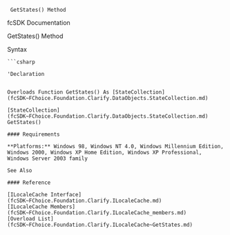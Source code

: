 ﻿     GetStates() Method                                                   

fcSDK Documentation

GetStates() Method

Syntax

```vbnet
```csharp

'Declaration
 

Overloads Function GetStates() As [StateCollection](fcSDK~FChoice.Foundation.Clarify.DataObjects.StateCollection.md)

[StateCollection](fcSDK~FChoice.Foundation.Clarify.DataObjects.StateCollection.md) GetStates()

#### Requirements

**Platforms:** Windows 98, Windows NT 4.0, Windows Millennium Edition, Windows 2000, Windows XP Home Edition, Windows XP Professional, Windows Server 2003 family

See Also

#### Reference

[ILocaleCache Interface](fcSDK~FChoice.Foundation.Clarify.ILocaleCache.md)  
[ILocaleCache Members](fcSDK~FChoice.Foundation.Clarify.ILocaleCache_members.md)  
[Overload List](fcSDK~FChoice.Foundation.Clarify.ILocaleCache~GetStates.md)